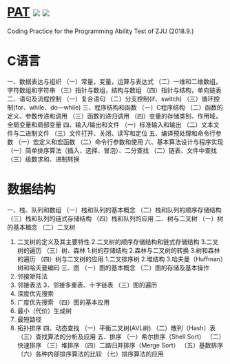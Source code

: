 # [PAT](https://www.patest.cn/) ![](https://img.shields.io/badge/language-C++-purple.svg) ![](https://img.shields.io/badge/license-MIT-brightgreen.svg) 


Coding Practice for the Programming Ability Test of ZJU (2018.9.)

# C语言
一、数据表达与组织
（一）常量，变量，运算与表达式
（二）一维和二维数组，字符数组和字符串
（三）指针与数组，结构与数组
（四）指针与结构，单向链表
二、语句及流程控制
（一）复合语句
（二）分支控制(if、switch)
（三）循环控制(for、while、do—while)
三、程序结构和函数
（一）C程序结构
（二）函数的定义、参数传递和调用
（三）函数的递归调用
（四）变量的存储类别、作用域，全局变量和局部变量
四、输入/输出和文件
（一）标准输入和输出
（二）文本文件与二进制文件
（三）文件打开、关闭、读写和定位
五、编译预处理和命令行参数
（一）宏定义和宏函数
（二）命令行参数和使用
六、基本算法设计与程序实现
（一）简单排序算法（插入、选择、冒泡）、二分查找
（二）链表、文件中查找
（三）级数求和、进制转换


# 数据结构
一、栈、队列和数组
（一）栈和队列的基本概念
（二）栈和队列的顺序存储结构
（三）栈和队列的链式存储结构
（四）栈和队列的应用
二、树与二叉树
（一）树的基本概念
（二）二叉树
1. 二叉树的定义及其主要特性
2.二叉树的顺序存储结构和链式存储结构
3.二叉树的遍历
（三）树、森林
1.树的存储结构
2.森林与二叉树的转换
3.树和森林的遍历
（四）树与二叉树的应用
1.二叉排序树
2.堆结构
3.哈夫曼（Huffman）树和哈夫曼编码
三、图
（一）图的基本概念
（二）图的存储及基本操作
1. 邻接矩阵法
2. 邻接表法
3．邻接多重表、十字链表
（三）图的遍历
1. 深度优先搜索
2. 广度优先搜索
（四）图的基本应用
1. 最小（代价）生成树
2. 最短路径
3. 拓扑排序
四、动态查找
（一）平衡二叉树(AVL树)
（二）散列（Hash）表
（三）查找算法的分析及应用
五、排序
（一）希尔排序（Shell Sort）
（二）快速排序
（三）堆排序
（四）二路归并排序（Merge Sort）
（五）基数排序
（六）各种内部排序算法的比较
（七）排序算法的应用
